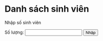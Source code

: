 <!DOCTYPE html>
<html>
<head>
<h1> Danh sách sinh viên </h1>
</head>

  
<body>
<p>Nhập số sinh viên</p>
Số lượng: <input type="text" id="myText" value="">
<button onclick="myFunction()"> Nhập </button>
<script>
function myFunction() {
var x = document.getElementById("myText").value;
var y = 1;
  while(y <= x){
    console.log ("Mã sinh viên");
    console.log ("Họ và tên");
    console.log ("Ngày tháng năm sinh"):
    console.log ("Lớp học"):
    console.log ("Điểm GPA"):
    y++
}
</script>

</body>
</html>
